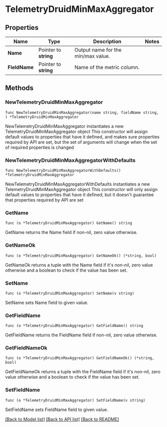 # TelemetryDruidMinMaxAggregator

## Properties

Name | Type | Description | Notes
------------ | ------------- | ------------- | -------------
**Name** | Pointer to **string** | Output name for the min/max value. | 
**FieldName** | Pointer to **string** | Name of the metric column. | 

## Methods

### NewTelemetryDruidMinMaxAggregator

`func NewTelemetryDruidMinMaxAggregator(name string, fieldName string, ) *TelemetryDruidMinMaxAggregator`

NewTelemetryDruidMinMaxAggregator instantiates a new TelemetryDruidMinMaxAggregator object
This constructor will assign default values to properties that have it defined,
and makes sure properties required by API are set, but the set of arguments
will change when the set of required properties is changed

### NewTelemetryDruidMinMaxAggregatorWithDefaults

`func NewTelemetryDruidMinMaxAggregatorWithDefaults() *TelemetryDruidMinMaxAggregator`

NewTelemetryDruidMinMaxAggregatorWithDefaults instantiates a new TelemetryDruidMinMaxAggregator object
This constructor will only assign default values to properties that have it defined,
but it doesn't guarantee that properties required by API are set

### GetName

`func (o *TelemetryDruidMinMaxAggregator) GetName() string`

GetName returns the Name field if non-nil, zero value otherwise.

### GetNameOk

`func (o *TelemetryDruidMinMaxAggregator) GetNameOk() (*string, bool)`

GetNameOk returns a tuple with the Name field if it's non-nil, zero value otherwise
and a boolean to check if the value has been set.

### SetName

`func (o *TelemetryDruidMinMaxAggregator) SetName(v string)`

SetName sets Name field to given value.


### GetFieldName

`func (o *TelemetryDruidMinMaxAggregator) GetFieldName() string`

GetFieldName returns the FieldName field if non-nil, zero value otherwise.

### GetFieldNameOk

`func (o *TelemetryDruidMinMaxAggregator) GetFieldNameOk() (*string, bool)`

GetFieldNameOk returns a tuple with the FieldName field if it's non-nil, zero value otherwise
and a boolean to check if the value has been set.

### SetFieldName

`func (o *TelemetryDruidMinMaxAggregator) SetFieldName(v string)`

SetFieldName sets FieldName field to given value.



[[Back to Model list]](../README.md#documentation-for-models) [[Back to API list]](../README.md#documentation-for-api-endpoints) [[Back to README]](../README.md)


